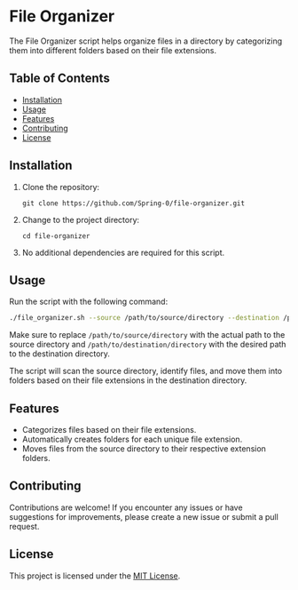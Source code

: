 # File Organizer

The File Organizer script helps organize files in a directory by categorizing them into different folders based on their file extensions.

## Table of Contents

- [Installation](#installation)
- [Usage](#usage)
- [Features](#features)
- [Contributing](#contributing)
- [License](#license)

## Installation

1. Clone the repository:

    `git clone https://github.com/Spring-0/file-organizer.git`

2. Change to the project directory:

    `cd file-organizer`


3. No additional dependencies are required for this script.

## Usage

Run the script with the following command:

```bash
./file_organizer.sh --source /path/to/source/directory --destination /path/to/destination/directory
```

Make sure to replace `/path/to/source/directory` with the actual path to the source directory and `/path/to/destination/directory` with the desired path to the destination directory.

The script will scan the source directory, identify files, and move them into folders based on their file extensions in the destination directory.

## Features
- Categorizes files based on their file extensions.
- Automatically creates folders for each unique file extension.
- Moves files from the source directory to their respective extension folders.

## Contributing

Contributions are welcome! If you encounter any issues or have suggestions for improvements, please create a new issue or submit a pull request.

## License
This project is licensed under the [MIT License](LICENSE).